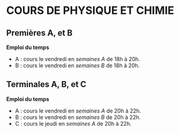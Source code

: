 # COURS DE PHYSIQUE ET CHIMIE

## Premières A, et B

**Emploi du temps**
- A : cours le vendredi en *semaines A* de 18h à 20h.
- B : cours le vendredi en *semaines B* de 18h à 20h. 

## Terminales A, B, et C

**Emploi du temps**
- A : cours le vendredi en *semaines A* de 20h à 22h.
- B : cours le vendredi en *semaines B* de 20h à 22h. 
- C : cours le jeudi en *semaines A* de 20h à 22h.
